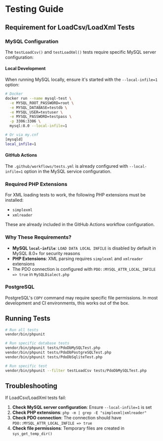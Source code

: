 # Testing Guide

## Requirement for LoadCsv/LoadXml Tests

### MySQL Configuration

The `testLoadCsv()` and `testLoadXml()` tests require specific MySQL server configuration:

#### Local Development
When running MySQL locally, ensure it's started with the `--local-infile=1` option:

```bash
# Docker
docker run --name mysql-test \
  -e MYSQL_ROOT_PASSWORD=root \
  -e MYSQL_DATABASE=testdb \
  -e MYSQL_USER=testuser \
  -e MYSQL_PASSWORD=testpass \
  -p 3306:3306 \
  mysql:8.0 --local-infile=1

# Or via my.cnf
[mysqld]
local_infile=1
```

#### GitHub Actions
The `.github/workflows/tests.yml` is already configured with `--local-infile=1` option in the MySQL service configuration.

### Required PHP Extensions

For XML loading tests to work, the following PHP extensions must be installed:
- `simplexml`
- `xmlreader`

These are already included in the GitHub Actions workflow configuration.

### Why These Requirements?

- **MySQL `local-infile`**: `LOAD DATA LOCAL INFILE` is disabled by default in MySQL 8.0+ for security reasons
- **PHP Extensions**: XML parsing requires `simplexml` and `xmlreader` extensions
- The PDO connection is configured with `PDO::MYSQL_ATTR_LOCAL_INFILE => true` in `MySQLDialect.php`

### PostgreSQL

PostgreSQL's `COPY` command may require specific file permissions. In most development and CI environments, this works out of the box.

## Running Tests

```bash
# Run all tests
vendor/bin/phpunit

# Run specific database tests
vendor/bin/phpunit tests/PdoDbMySQLTest.php
vendor/bin/phpunit tests/PdoDbPostgreSQLTest.php
vendor/bin/phpunit tests/PdoDbSqliteTest.php

# Run specific test
vendor/bin/phpunit --filter testLoadCsv tests/PdoDbMySQLTest.php
```

## Troubleshooting

If LoadCsv/LoadXml tests fail:

1. **Check MySQL server configuration**: Ensure `--local-infile=1` is set
2. **Check PHP extensions**: `php -m | grep -E "simplexml|xmlreader"`
3. **Check PDO connection**: The connection should have `PDO::MYSQL_ATTR_LOCAL_INFILE => true`
4. **Check file permissions**: Temporary files are created in `sys_get_temp_dir()`

